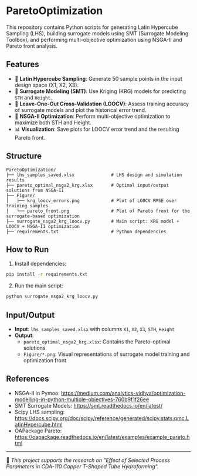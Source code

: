 # ParetoOptimization

This repository contains Python scripts for generating Latin Hypercube Sampling (LHS), building surrogate models using SMT (Surrogate Modeling Toolbox), and performing multi-objective optimization using NSGA-II and Pareto front analysis.

## Features

- 🧪 **Latin Hypercube Sampling**: Generate 50 sample points in the input design space (X1, X2, X3).
- 🧠 **Surrogate Modeling (SMT)**: Use Kriging (KRG) models for predicting `STH` and `Height`.
- 🔁 **Leave-One-Out Cross-Validation (LOOCV)**: Assess training accuracy of surrogate models and plot the historical error trend.
- 🧬 **NSGA-II Optimization**: Perform multi-objective optimization to maximize both STH and Height.
- 📊 **Visualization**: Save plots for LOOCV error trend and the resulting Pareto front.

## Structure

```
ParetoOptimization/
├── lhs_samples_saved.xlsx              # LHS design and simulation results
├── pareto_optimal_nsga2_krg.xlsx       # Optimal input/output solutions from NSGA-II
├── Figure/
│   ├── krg_loocv_errors.png            # Plot of LOOCV RMSE over training samples
│   └── pareto_front.png                # Plot of Pareto front for the surrogate-based optimization
├── surrogate_nsga2_krg_loocv.py        # Main script: KRG model + LOOCV + NSGA-II optimization
├── requirements.txt                    # Python dependencies
```

## How to Run

1. Install dependencies:
```bash
pip install -r requirements.txt
```
2. Run the main script:
```bash
python surrogate_nsga2_krg_loocv.py
```

## Input/Output
- **Input**: `lhs_samples_saved.xlsx` with columns `X1`, `X2`, `X3`, `STH`, `Height`
- **Output**:
  - `pareto_optimal_nsga2_krg.xlsx`: Contains the Pareto-optimal solutions
  - `Figure/*.png`: Visual representations of surrogate model training and optimization front

## References
- NSGA-II in Pymoo: https://medium.com/analytics-vidhya/optimization-modelling-in-python-multiple-objectives-760b9f1f26ee
- SMT Surrogate Models: https://smt.readthedocs.io/en/latest/
- Scipy LHS sampling: https://docs.scipy.org/doc/scipy/reference/generated/scipy.stats.qmc.LatinHypercube.html
- OAPackage Pareto: https://oapackage.readthedocs.io/en/latest/examples/example_pareto.html

---

🔬 *This project supports the research on "Effect of Selected Process Parameters in CDA-110 Copper T-Shaped Tube Hydroforming".*
